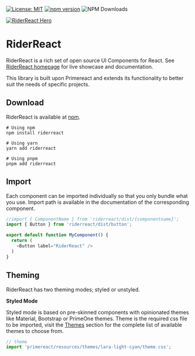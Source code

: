 [![License: MIT](https://img.shields.io/badge/License-MIT-yellow.svg)](https://opensource.org/licenses/MIT)
[![npm version](https://badge.fury.io/js/riderreact.svg)](https://badge.fury.io/js/riderreact)
![NPM Downloads](https://img.shields.io/npm/dm/riderreact?color=purple)

[![RiderReact Hero](https://i.pinimg.com/736x/ab/b5/d7/abb5d7ba3368324648e9c374ef37cfed.jpg)]()

# RiderReact

RiderReact is a rich set of open source UI Components for React. See [RiderReact homepage]() for live showcase and documentation.

This library is built upon Primereact and extends its functionality to better suit the needs of specific projects.

## Download

RiderReact is available at [npm](https://www.npmjs.com/package/riderreact).

```
# Using npm
npm install riderreact

# Using yarn
yarn add riderreact

# Using pnpm
pnpm add riderreact
```

## Import

Each component can be imported individually so that you only bundle what you use. Import path is available in the documentation of the corresponding component.

```javascript
//import { ComponentName } from 'riderreact/dist/{componentname}';
import { Button } from 'riderreact/dist/button';

export default function MyComponent() {
  return (
    <Button label="RiderReact" />
  )
}
```

## Theming

RiderReact has two theming modes; styled or unstyled.

**Styled Mode**

Styled mode is based on pre-skinned components with opinionated themes like Material, Bootstrap or PrimeOne themes. Theme is the required css file to be imported, visit the [Themes](https://primereact.org/theming) section for the complete list of available themes to choose from.

```javascript
// theme
import 'primereact/resources/themes/lara-light-cyan/theme.css';
```
